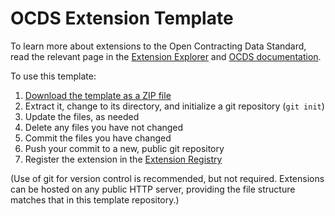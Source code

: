 # OCDS Extension Template

To learn more about extensions to the Open Contracting Data Standard, read the relevant page in the [Extension Explorer](https://extensions.open-contracting.org/en/publishers/) and [OCDS documentation](https://standard.open-contracting.org/latest/en/extensions/).

To use this template:

1. [Download the template as a ZIP file](https://github.com/open-contracting/standard_extension_template/archive/master.zip)
1. Extract it, change to its directory, and initialize a git repository (`git init`)
1. Update the files, as needed
1. Delete any files you have not changed
1. Commit the files you have changed
1. Push your commit to a new, public git repository
1. Register the extension in the [Extension Registry](https://github.com/open-contracting/extension_registry)

(Use of git for version control is recommended, but not required. Extensions can be hosted on any public HTTP server, providing the file structure matches that in this template repository.)
